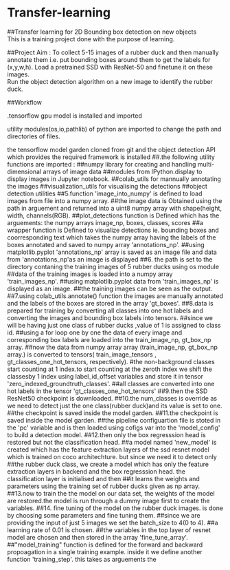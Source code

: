 # Transfer-learning

##Transfer learning for 2D Bounding box detection on new objects	
This is a training project done with the purpose of learning.

##Project Aim :
To collect 5-15 images of a rubber duck and then manually annotate them i.e. put bounding boxes around them to get the labels for (x,y,w,h).
Load a pretrained SSD with ResNet-50 and finetune it on these images.  	
Run the object detection algorithm on a new image to identify the rubber duck.

##Workflow

.tensorflow gpu model is installed and imported

utility modules(os,io,pathlib) of python are imported to change the path and directories of files.

the tensorflow model garden cloned from git and  the object detection API which provides the required framework is installed
##.the following utility functions are imported :
##numpy  library for creating and handling multi-dimensional arrays of image data
##modules from IPython.display to display images in Jupyter notebook.
##colab_utils for mannually annotating the images 
##visualization_utils for visualising the detections
##object detection utilities 
##5.function 'image_into_numpy' is defined to load images from file into a numpy array.
##the image data is Obtained using the path in arguement and returned into a uint8 numpy array with shape(height, width, channels(RGB).
##plot_detections function is Defined which has the arguements: the numpy arrays image_np, boxes, classes,   scores
##a wrapper function is Defined  to visualize detections ie. bounding boxes and coorresponding text which takes the numpy array having the labels of the boxes annotated and saved  to numpy array 'annotations_np'.
##using matplotlib.pyplot 'annotations_np' array is saved as an image file and data from 'annotations_np'as an image is displayed 
##6. the path is set to the directory contaning the training images of 5 rubber ducks using os module
##data of the training images is loaded into a numpy array 'train_images_np'.
##using matplotlib.pyplot data  from 'train_images_np' is displayed as an image.
##the training images can be seen as the output.
##7.using colab_utils.annotate() function the images are manually annotated and the labels of the boxes are stored in the array 'gt_boxes'.
##8.data is prepared  for training by converting all classes into one hot labels and converting the images and bounding box labels into tensors.
##since we will be having just one class of rubber ducks ,value of 1 is assigned to class id.
##using a for loop one by one the data of every image and corresponding box labels are loaded into the train_image_np, gt_box_np array.
##now the data from numpy array array (train_image_np, gt_box_np array.) is converted to tensors( train_image_tensors , gt_classes_one_hot_tensors, respectively).
#the non-background classes start counting at 1 index.to start counting at the zeroth index we shift the classesby 1 index using label_id_offset variables and store it in tensor 'zero_indexed_groundtruth_classes'.
##all classes  are converted into one hot labels in the tensor 'gt_classes_one_hot_tensors'
##9.then the SSD ResNet50 checkpoint is downloaded.
##10.the num_classes is override as we need to detect just the one class(rubber duck)and its value is set to one.
##the checkpoint is saved inside the model garden.
##11.the checkpoint is saved inside the model garden.
##the pipeline configuartion file is stoted in  the 'pc' variable and is then loaded using cofigs var into the 'model_config' to build a detection model.
##12.then only the box regresssion head is restored but not the classification head.
##a model named 'new_model' is created which has the feature extraction layers of the ssd resnet model which is trained on coco architechture. but since we need it to detect only 
##the rubber duck class, we create a model which has only the feature extraction layers in backend and the box regresssion head. the classification layer is initialised and then ##it learns the weights and parameters using the training set of rubber ducks given as np array.
##13.now to train the the model on our data set, the weights of the model are restored.the model is run through a dummy image first to create the variables.
##14. fine tuning of the model on the rubber duck images. is done by choosing some parameters and fine tuning them.
##since we are providing the input of just 5 images we set the batch_size to 4(0 to 4).
##a learning rate of 0.01 is chosen.
##the variables in the top layer of resnet model are chosen and then stored in the array 'fine_tune_array'.
##"model_training" function is defined for the forward and backward propoagation in a single training example. inside it we define another function 'training_step'. this takes as arguements the 

  


  
  
    

  
